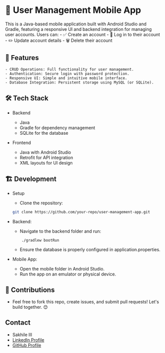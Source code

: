 # 🚀 User Management Mobile App
This is a Java-based mobile application built with Android Studio and Gradle, featuring a responsive UI and backend integration for managing user accounts. Users can:
    - ✅ Create an account
    - 🔐 Log in to their account
    - ✏️ Update account details
    - 🗑️ Delete their account

## 🌟 Features
    - CRUD Operations: Full functionality for user management.
    - Authentication: Secure login with password protection.
    - Responsive UI: Simple and intuitive mobile interface.
    - Database Integration: Persistent storage using MySQL (or SQLite).

## 🛠️ Tech Stack
- Backend
    - Java
    - Gradle for dependency management
    - SQLite for the database

- Frontend
    - Java with Android Studio
    - Retrofit for API integration
    - XML layouts for UI design

## 🏗️ Development
- Setup
    - Clone the repository:
    ```bash
    git clone https://github.com/your-repo/user-management-app.git
    ```

- Backend:
    - Navigate to the backend folder and run:
    ```shell
        ./gradlew bootRun
    ```
    - Ensure the database is properly configured in application.properties.

- Mobile App:
    - Open the mobile folder in Android Studio.
    - Run the app on an emulator or physical device.

## 🤝 Contributions
- Feel free to fork this repo, create issues, and submit pull requests! Let's build together. 😊

## Contact
- Sakhile III  
- [LinkedIn Profile](https://www.linkedin.com/in/sakhile-ndlazi)
- [GitHub Profile](https://github.com/sakhileln)
